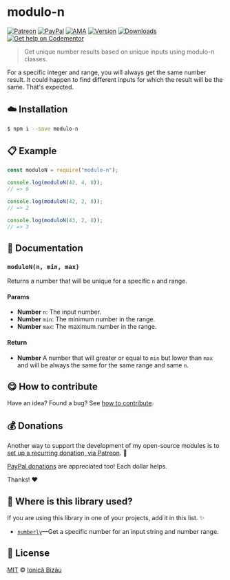 
# modulo-n

 [![Patreon](https://img.shields.io/badge/Support%20me%20on-Patreon-%23e6461a.svg)][patreon] [![PayPal](https://img.shields.io/badge/%24-paypal-f39c12.svg)][paypal-donations] [![AMA](https://img.shields.io/badge/ask%20me-anything-1abc9c.svg)](https://github.com/IonicaBizau/ama) [![Version](https://img.shields.io/npm/v/modulo-n.svg)](https://www.npmjs.com/package/modulo-n) [![Downloads](https://img.shields.io/npm/dt/modulo-n.svg)](https://www.npmjs.com/package/modulo-n) [![Get help on Codementor](https://cdn.codementor.io/badges/get_help_github.svg)](https://www.codementor.io/johnnyb?utm_source=github&utm_medium=button&utm_term=johnnyb&utm_campaign=github)

> Get unique number results based on unique inputs using modulo-n classes.

For a specific integer and range, you will always get the same number
result. It could happen to find different inputs for which the result
will be the same. That's expected.

## :cloud: Installation

```sh
$ npm i --save modulo-n
```


## :clipboard: Example



```js
const moduloN = require("modulo-n");

console.log(moduloN(42, 4, 8));
// => 6

console.log(moduloN(42, 2, 8));
// => 2

console.log(moduloN(43, 2, 8));
// => 3
```

## :memo: Documentation


### `moduloN(n, min, max)`
Returns a number that will be unique for a specific `n` and range.

#### Params
- **Number** `n`: The input number.
- **Number** `min`: The minimum number in the range.
- **Number** `max`: The maximum number in the range.

#### Return
- **Number** A number that will greater or equal to `min` but lower than `max` and will be always the same for the same range and same `n`.



## :yum: How to contribute
Have an idea? Found a bug? See [how to contribute][contributing].


## :moneybag: Donations

Another way to support the development of my open-source modules is
to [set up a recurring donation, via Patreon][patreon]. :rocket:

[PayPal donations][paypal-donations] are appreciated too! Each dollar helps.

Thanks! :heart:

## :dizzy: Where is this library used?
If you are using this library in one of your projects, add it in this list. :sparkles:


 - [`numberly`](https://github.com/IonicaBizau/numberly#readme)—Get a specific number for an input string and number range.

## :scroll: License

[MIT][license] © [Ionică Bizău][website]

[patreon]: https://www.patreon.com/ionicabizau
[paypal-donations]: https://www.paypal.com/cgi-bin/webscr?cmd=_s-xclick&hosted_button_id=RVXDDLKKLQRJW
[donate-now]: http://i.imgur.com/6cMbHOC.png

[license]: http://showalicense.com/?fullname=Ionic%C4%83%20Biz%C4%83u%20%3Cbizauionica%40gmail.com%3E%20(http%3A%2F%2Fionicabizau.net)&year=2015#license-mit
[website]: http://ionicabizau.net
[contributing]: /CONTRIBUTING.md
[docs]: /DOCUMENTATION.md
